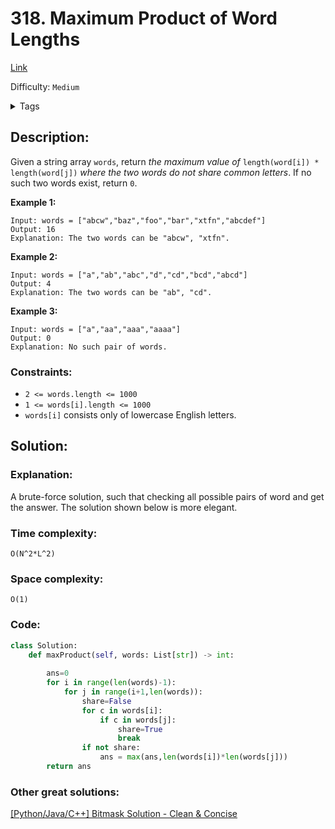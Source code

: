 # 318. Maximum Product of Word Lengths
[Link](https://leetcode.com/problems/maximum-product-of-word-lengths/)

Difficulty: `Medium`

<details>
<summary> Tags</summary>

`Bit Manipulation`
</details>

## Description:  
Given a string array `words`, return _the maximum value of_ `length(word[i]) *
length(word[j])` _where the two words do not share common letters_. If no such
two words exist, return `0`.



**Example 1:**

    
    
    Input: words = ["abcw","baz","foo","bar","xtfn","abcdef"]
    Output: 16
    Explanation: The two words can be "abcw", "xtfn".
    

**Example 2:**

    
    
    Input: words = ["a","ab","abc","d","cd","bcd","abcd"]
    Output: 4
    Explanation: The two words can be "ab", "cd".
    

**Example 3:**

    
    
    Input: words = ["a","aa","aaa","aaaa"]
    Output: 0
    Explanation: No such pair of words.
    



### Constraints:

  * `2 <= words.length <= 1000`
  * `1 <= words[i].length <= 1000`
  * `words[i]` consists only of lowercase English letters.



## Solution:  


### Explanation:  

A brute-force solution, such that checking all possible pairs of word and get the answer.
The solution shown below is more elegant.

### Time complexity:
`O(N^2*L^2)`  

### Space complexity:
`O(1)`

### Code:  
```python
class Solution:
    def maxProduct(self, words: List[str]) -> int:
        
        ans=0
        for i in range(len(words)-1):
            for j in range(i+1,len(words)):
                share=False
                for c in words[i]:
                    if c in words[j]:
                        share=True
                        break
                if not share:
                    ans = max(ans,len(words[i])*len(words[j]))
        return ans
```


### Other great solutions:
[[Python/Java/C++] Bitmask Solution - Clean & Concise](https://leetcode.com/problems/maximum-product-of-word-lengths/discuss/1234021/PythonJavaC%2B%2B-Bitmask-Solution-Clean-and-Concise)
